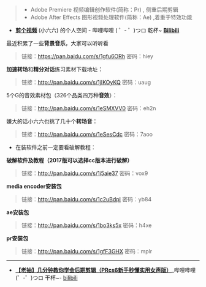 > - Adobe Premiere 视频编辑创作软件(简称：Pr) , 侧重后期剪辑
> - Adobe After Effects 图形视频处理软件(简称：Ae) ,着重于特效功能

- [**剪个视频**](https://space.bilibili.com/201749078/#/) (小六六) 的个人空间 - 哔哩哔哩 ( ゜- ゜)つロ 乾杯~ [**Bilibili**](https://space.bilibili.com/)

最近积累了一些**背景音乐**，大家可以听听看

> 链接：https://pan.baidu.com/s/1gfu6ORh 
> 密码：hiey


**加速转场**和**精分对话**练习素材下载地址：

> 链接：http://pan.baidu.com/s/1jIKOyKQ 
> 密码：uaug

5个G的音效素材包（326个品类四万种**音效**）：

> 链接：http://pan.baidu.com/s/1eSMXVV0
> 密码：eh2n


嫌大的话小六六也挑了几十个**转场音**：

> 链接：http://pan.baidu.com/s/1eSesCdc
> 密码：7aoo

-  在装软件之前一定要看破解教程：

**破解软件及教程（2017版可以选择cc版本进行破解）**

> 链接：http://pan.baidu.com/s/1i5aie37 
> 密码：vox9


**media encoder安装包**

> 链接：http://pan.baidu.com/s/1c2uBdpI 
> 密码：yb84


**ae安装包**

> 链接：http://pan.baidu.com/s/1bo3ks5x 
> 密码：h4xe


**pr安装包**

> 链接：http://pan.baidu.com/s/1gfF3GHX 
> 密码：mplr

----------------------------------------------

- [**【老抽】几分钟教你学会后期剪辑（PRcs6新手秒懂实用女声版）**](https://www.bilibili.com/video/av2997073)_哔哩哔哩 (゜-゜)つロ 干杯~- [bilibili](https://www.bilibili.com/)
